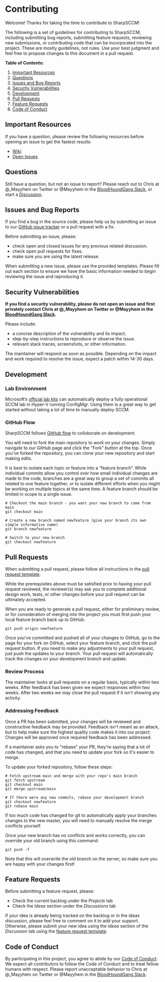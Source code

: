 # Contributing

Welcome! Thanks for taking the time to contribute to SharpSCCM!

The following is a set of guidelines for contributing to SharpSCCM, including submitting bug reports, submitting feature requests, reviewing new submissions, or contributing code that can be incorporated into the project. These are mostly guidelines, not rules. Use your best judgment and feel free to propose changes to this document in a pull request.

**Table of Contents:**

1. [Important Resources](#important-resources)
2. [Questions](#questions)
3. [Issues and Bug Reports](#issues-and-bug-reports)
4. [Security Vulnerabilities](#security-vulnerabilities)
5. [Development](#development)
6. [Pull Requests](#pull-requests)
7. [Feature Requests](#feature-requests)
8. [Code of Conduct](#code-of-conduct)

## Important Resources

If you have a question, please review the following resources before opening an issue to get the fastest results:

* [Wiki](https://github.com/Mayyhem/SharpSCCM/wiki)
* [Open Issues](https://github.com/Mayyhem/SharpSCCM/issues)

## Questions

Still have a question, but not an issue to report? Please reach out to Chris at @_Mayyhem on Twitter or @Mayyhem in the [BloodHoundGang Slack](https://bloodhoundhq.slack.com), or start a [Discussion](https://github.com/Mayyhem/SharpSCCM/discussions/categories/q-a).

## Issues and Bug Reports
If you find a bug in the source code, please help us by submitting an issue to our [GitHub issue tracker](https://github.com/Mayyhem/SharpSCCM/issues) or a pull request with a fix.

Before submitting an issue, please:

* check open and closed issues for any previous related discussion.
* check open pull requests for fixes.
* make sure you are using the latest release.
 
When submitting a new issue, please use the provided templates. Please fill out each section to ensure we have the basic information needed to begin reviewing the issue and reproducing it.

## Security Vulnerabilities
**If you find a security vulnerability, please do not open an issue and first privately contact Chris at @_Mayyhem on Twitter or @Mayyhem in the [BloodHoundGang Slack](https://bloodhoundhq.slack.com).**

Please include:

- a concise description of the vulnerability and its impact.
- step-by-step instructions to reproduce or observe the issue.
- relevant stack traces, screenshots, or other information.

The maintainer will respond as soon as possible. Depending on the impact and work required to resolve the issue, expect a patch within 14-30 days.

## Development

### Lab Environment
Microsoft’s [official lab kits](https://docs.microsoft.com/en-us/microsoft-365/enterprise/modern-desktop-deployment-and-management-lab?view=o365-worldwide) can automatically deploy a fully operational SCCM lab in Hyper-V running ConfigMgr. Using them is a great way to get started without taking a lot of time to manually deploy SCCM.

### GitHub Flow
SharpSCCM follows [GitHub flow](https://docs.github.com/en/get-started/quickstart/github-flow) to colloborate on development.

You will need to fork the main repository to work on your changes. Simply navigate to our GitHub page and click the "Fork" button at the top. Once you've forked the repository, you can clone your new repository and start making edits.

It is best to isolate each topic or feature into a “feature branch”. While individual commits allow you control over how small individual changes are made to the code, branches are a great way to group a set of commits all related to one feature together, or to isolate different efforts when you might be working on multiple topics at the same time. A feature branch should be limited in scope to a single issue.

```
# Checkout the main branch - you want your new branch to come from main
git checkout main

# Create a new branch named newfeature (give your branch its own simple informative name)
git branch newfeature

# Switch to your new branch
git checkout newfeature
```

## Pull Requests

When submitting a pull request, please follow all instructions in the [pull request template](https://github.com/Mayyhem/SharpSCCM/blob/main/PULL_REQUEST_TEMPLATE.md).

While the prerequisites above must be satisfied prior to having your pull request reviewed, the reviewer(s) may ask you to complete additional design work, tests, or other changes before your pull request can be ultimately accepted.

When you are ready to generate a pull request, either for preliminary review, or for consideration of merging into the project you must first push your local feature branch back up to GitHub:

```
git push origin newfeature
```

Once you've committed and pushed all of your changes to GitHub, go to the page for your fork on GitHub, select your feature branch, and click the pull request button. If you need to make any adjustments to your pull request, just push the updates to your branch. Your pull request will automatically track the changes on your development branch and update.

### Review Process
The maintainer looks at pull requests on a regular basis, typically within two weeks. After feedback has been given we expect responses within two weeks. After two weeks we may close the pull request if it isn't showing any activity.

### Addressing Feedback
Once a PR has been submitted, your changes will be reviewed and constructive feedback may be provided. Feedback isn't meant as an attack, but to help make sure the highest quality code makes it into our project. Changes will be approved once required feedback has been addressed.

If a maintainer asks you to "rebase" your PR, they're saying that a lot of code has changed, and that you need to update your fork so it's easier to merge.

To update your forked repository, follow these steps:

```
# Fetch upstream main and merge with your repo's main branch
git fetch upstream
git checkout main	
git merge upstream/main

# If there were any new commits, rebase your development branch
git checkout newfeature
git rebase main
```

If too much code has changed for git to automatically apply your branches changes to the new master, you will need to manually resolve the merge conflicts yourself.

Once your new branch has no conflicts and works correctly, you can override your old branch using this command:

```
git push -f
```
Note that this will overwrite the old branch on the server, so make sure you are happy with your changes first!

## Feature Requests

Before submitting a feature request, please:

* Check the current backlog under the _Projects_ tab
* Check the _Ideas_ section under the _Discussions_ tab

If your idea is already being tracked on the backlog or in the ideas discussion, please feel free to comment on it to add your support. Otherwise, please submit your new idea using the _Ideas_ section of the _Discussion_ tab using the [feature request template](https://github.com/Mayyhem/SharpSCCM/blob/main/.github/ISSUE_TEMPLATE/feature_request.md).

## Code of Conduct

By participating in this project, you agree to abide by our [Code of Conduct](https://github.com/Mayyhem/SharpSCCM/blob/main/CODE_OF_CONDUCT.md). We expect all contributors to follow the Code of Conduct and to treat fellow humans with respect. Please report unacceptable behavior to Chris at @_Mayyhem on Twitter or @Mayyhem in the [BloodHoundGang Slack](https://bloodhoundhq.slack.com). 
